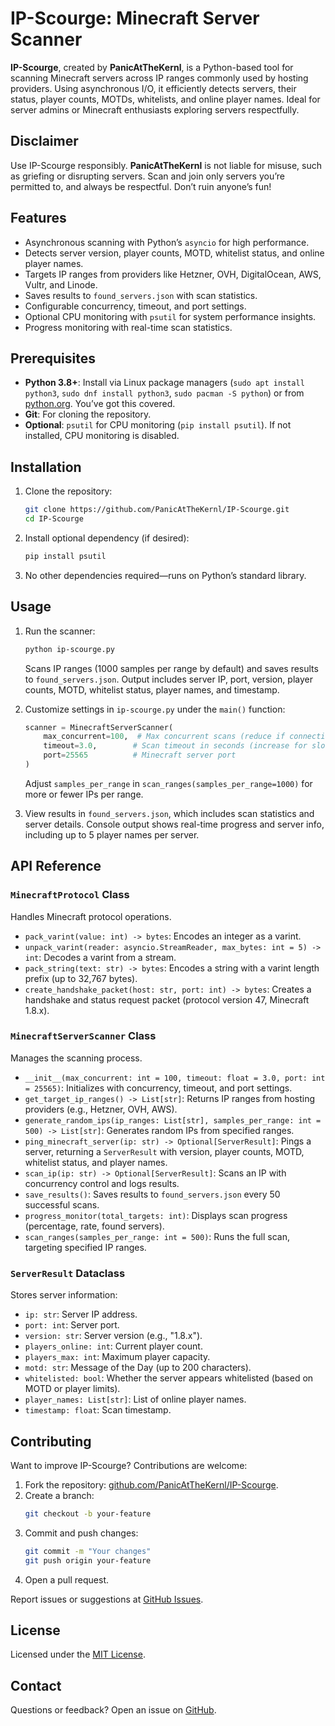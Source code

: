 # IP-Scourge: Minecraft Server Scanner

**IP-Scourge**, created by **PanicAtTheKernl**, is a Python-based tool for scanning Minecraft servers across IP ranges commonly used by hosting providers. Using asynchronous I/O, it efficiently detects servers, their status, player counts, MOTDs, whitelists, and online player names. Ideal for server admins or Minecraft enthusiasts exploring servers respectfully.

## Disclaimer

Use IP-Scourge responsibly. **PanicAtTheKernl** is not liable for misuse, such as griefing or disrupting servers. Scan and join only servers you’re permitted to, and always be respectful. Don’t ruin anyone’s fun!

## Features

- Asynchronous scanning with Python’s `asyncio` for high performance.
- Detects server version, player counts, MOTD, whitelist status, and online player names.
- Targets IP ranges from providers like Hetzner, OVH, DigitalOcean, AWS, Vultr, and Linode.
- Saves results to `found_servers.json` with scan statistics.
- Configurable concurrency, timeout, and port settings.
- Optional CPU monitoring with `psutil` for system performance insights.
- Progress monitoring with real-time scan statistics.

## Prerequisites

- **Python 3.8+**: Install via Linux package managers (`sudo apt install python3`, `sudo dnf install python3`, `sudo pacman -S python`) or from [python.org](https://www.python.org/downloads/). You’ve got this covered.
- **Git**: For cloning the repository.
- **Optional**: `psutil` for CPU monitoring (`pip install psutil`). If not installed, CPU monitoring is disabled.

## Installation

1. Clone the repository:
   ```bash
   git clone https://github.com/PanicAtTheKernl/IP-Scourge.git
   cd IP-Scourge
   ```

2. Install optional dependency (if desired):
   ```bash
   pip install psutil
   ```

3. No other dependencies required—runs on Python’s standard library.

## Usage

1. Run the scanner:
   ```bash
   python ip-scourge.py
   ```
   Scans IP ranges (1000 samples per range by default) and saves results to `found_servers.json`. Output includes server IP, port, version, player counts, MOTD, whitelist status, player names, and timestamp.

2. Customize settings in `ip-scourge.py` under the `main()` function:
   ```python
   scanner = MinecraftServerScanner(
       max_concurrent=100,  # Max concurrent scans (reduce if connection errors occur)
       timeout=3.0,        # Scan timeout in seconds (increase for slower networks)
       port=25565          # Minecraft server port
   )
   ```
   Adjust `samples_per_range` in `scan_ranges(samples_per_range=1000)` for more or fewer IPs per range.

3. View results in `found_servers.json`, which includes scan statistics and server details. Console output shows real-time progress and server info, including up to 5 player names per server.

## API Reference

### `MinecraftProtocol` Class
Handles Minecraft protocol operations.

- `pack_varint(value: int) -> bytes`: Encodes an integer as a varint.
- `unpack_varint(reader: asyncio.StreamReader, max_bytes: int = 5) -> int`: Decodes a varint from a stream.
- `pack_string(text: str) -> bytes`: Encodes a string with a varint length prefix (up to 32,767 bytes).
- `create_handshake_packet(host: str, port: int) -> bytes`: Creates a handshake and status request packet (protocol version 47, Minecraft 1.8.x).

### `MinecraftServerScanner` Class
Manages the scanning process.

- `__init__(max_concurrent: int = 100, timeout: float = 3.0, port: int = 25565)`: Initializes with concurrency, timeout, and port settings.
- `get_target_ip_ranges() -> List[str]`: Returns IP ranges from hosting providers (e.g., Hetzner, OVH, AWS).
- `generate_random_ips(ip_ranges: List[str], samples_per_range: int = 500) -> List[str]`: Generates random IPs from specified ranges.
- `ping_minecraft_server(ip: str) -> Optional[ServerResult]`: Pings a server, returning a `ServerResult` with version, player counts, MOTD, whitelist status, and player names.
- `scan_ip(ip: str) -> Optional[ServerResult]`: Scans an IP with concurrency control and logs results.
- `save_results()`: Saves results to `found_servers.json` every 50 successful scans.
- `progress_monitor(total_targets: int)`: Displays scan progress (percentage, rate, found servers).
- `scan_ranges(samples_per_range: int = 500)`: Runs the full scan, targeting specified IP ranges.

### `ServerResult` Dataclass
Stores server information:
- `ip: str`: Server IP address.
- `port: int`: Server port.
- `version: str`: Server version (e.g., "1.8.x").
- `players_online: int`: Current player count.
- `players_max: int`: Maximum player capacity.
- `motd: str`: Message of the Day (up to 200 characters).
- `whitelisted: bool`: Whether the server appears whitelisted (based on MOTD or player limits).
- `player_names: List[str]`: List of online player names.
- `timestamp: float`: Scan timestamp.

## Contributing

Want to improve IP-Scourge? Contributions are welcome:

1. Fork the repository: [github.com/PanicAtTheKernl/IP-Scourge](https://github.com/PanicAtTheKernl/IP-Scourge).
2. Create a branch:
   ```bash
   git checkout -b your-feature
   ```
3. Commit and push changes:
   ```bash
   git commit -m "Your changes"
   git push origin your-feature
   ```
4. Open a pull request.

Report issues or suggestions at [GitHub Issues](https://github.com/PanicAtTheKernl/IP-Scourge/issues).

## License

Licensed under the [MIT License](LICENSE).

## Contact

Questions or feedback? Open an issue on [GitHub](https://github.com/PanicAtTheKernl/IP-Scourge).
